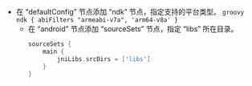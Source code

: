 - 在 “defaultConfig” 节点添加 “ndk” 节点，指定支持的平台类型。
       ```groovy
       ndk {
           abiFilters "armeabi-v7a", 'arm64-v8a'
       }
       ```
    - 在 “android” 节点添加 “sourceSets” 节点，指定 “libs” 所在目录。
       ```groovy
       sourceSets {
           main {
               jniLibs.srcDirs = ['libs']
           }
       }
       ```
